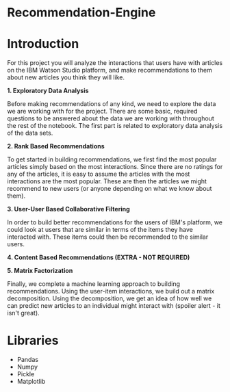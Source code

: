 # Recommendation-Engine

# Introduction
For this project you will analyze the interactions that users have with articles on the IBM Watson Studio platform, and make recommendations to them about new articles you think they will like.

**1. Exploratory Data Analysis**

Before making recommendations of any kind, we need to explore the data we are working with for the project. There are some basic, required questions to be answered about the data we are working with throughout the rest of the notebook. The first part is related to exploratory data analysis of the data sets.

**2. Rank Based Recommendations**

To get started in building recommendations, we first find the most popular articles simply based on the most interactions. Since there are no ratings for any of the articles, it is easy to assume the articles with the most interactions are the most popular. These are then the articles we might recommend to new users (or anyone depending on what we know about them).

**3. User-User Based Collaborative Filtering**

In order to build better recommendations for the users of IBM's platform, we could look at users that are similar in terms of the items they have interacted with. These items could then be recommended to the similar users. 

**4. Content Based Recommendations (EXTRA - NOT REQUIRED)**


**5. Matrix Factorization**

Finally, we complete a machine learning approach to building recommendations. Using the user-item interactions, we build out a matrix decomposition. Using the decomposition, we get an idea of how well we can predict new articles to an individual might interact with (spoiler alert - it isn't great).

# Libraries

- Pandas
- Numpy
- Pickle
- Matplotlib
